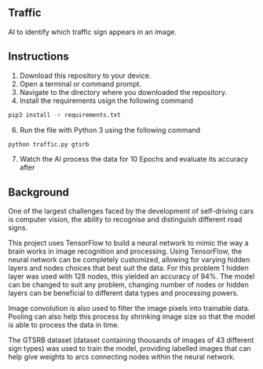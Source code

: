 ## Traffic
AI to identify which traffic sign appears in an image.

## Instructions
1. Download this repository to your device.
2. Open a terminal or command prompt.
3. Navigate to the directory where you downloaded the repository.
4. Install the requirements usign the following command
```bash
pip3 install -r requirements.txt
```
6. Run the file with Python 3 using the following command
```bash
python traffic.py gtsrb
```
7. Watch the AI process the data for 10 Epochs and evaluate its accuracy after

## Background
One of the largest challenges faced by the development of self-driving cars is computer vision,
the ability to recognise and distinguish different road signs.

This project uses TensorFlow to build a neural network to mimic the way a brain works in image recognition 
and processing. Using TensorFlow, the neural network can be completely customized, allowing for varying hidden layers
and nodes choices that best suit the data. For this problem 1 hidden layer was used with 128 nodes, this yielded an accuracy of 94%. The model can be changed to suit any problem, changing number of nodes or hidden layers can be beneficial to different data types and processing powers.

Image convolution is also used to filter the image pixels into trainable data. Pooling can also help this process by shrinking image size so that the model is able to process the data in time.

The GTSRB dataset (dataset containing thousands of images of 43 different sign types) was used to train the model, providing labelled images that can help give weights to arcs connecting nodes within the neural network.

